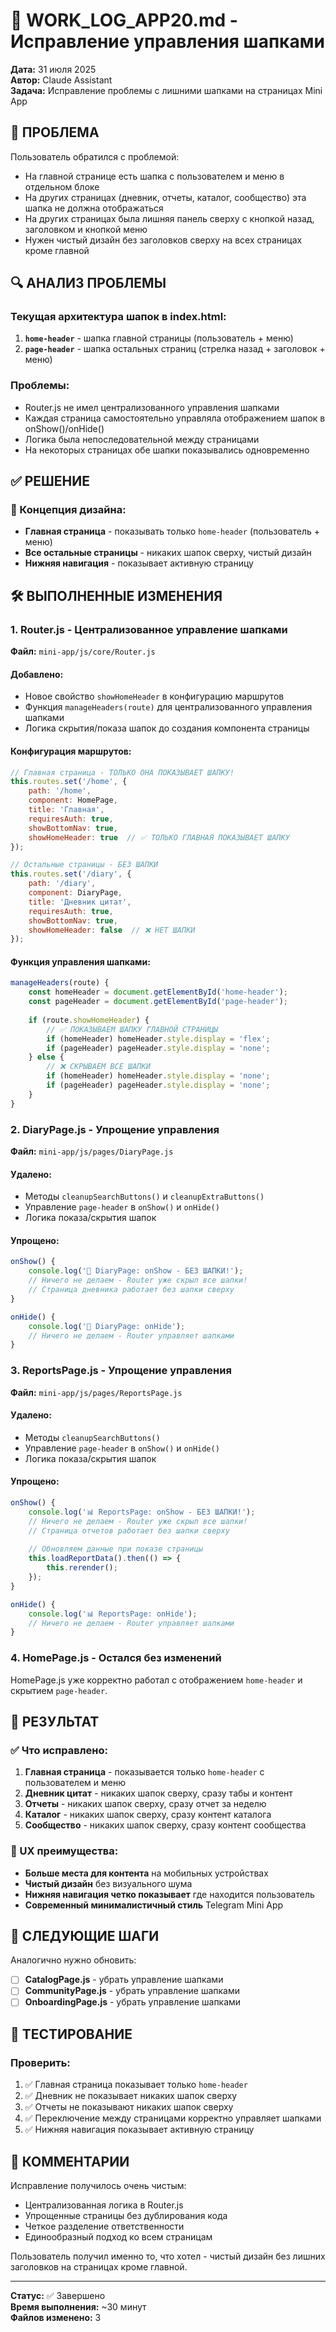 # 🔧 WORK_LOG_APP20.md - Исправление управления шапками

**Дата:** 31 июля 2025  
**Автор:** Claude Assistant  
**Задача:** Исправление проблемы с лишними шапками на страницах Mini App

## 🎯 ПРОБЛЕМА

Пользователь обратился с проблемой:
- На главной странице есть шапка с пользователем и меню в отдельном блоке
- На других страницах (дневник, отчеты, каталог, сообщество) эта шапка не должна отображаться
- На других страницах была лишняя панель сверху с кнопкой назад, заголовком и кнопкой меню
- Нужен чистый дизайн без заголовков сверху на всех страницах кроме главной

## 🔍 АНАЛИЗ ПРОБЛЕМЫ

### Текущая архитектура шапок в index.html:
1. **`home-header`** - шапка главной страницы (пользователь + меню)
2. **`page-header`** - шапка остальных страниц (стрелка назад + заголовок + меню)

### Проблемы:
- Router.js не имел централизованного управления шапками
- Каждая страница самостоятельно управляла отображением шапок в onShow()/onHide()
- Логика была непоследовательной между страницами
- На некоторых страницах обе шапки показывались одновременно

## ✅ РЕШЕНИЕ

### 🎨 Концепция дизайна:
- **Главная страница** - показывать только `home-header` (пользователь + меню)
- **Все остальные страницы** - никаких шапок сверху, чистый дизайн
- **Нижняя навигация** - показывает активную страницу

## 🛠️ ВЫПОЛНЕННЫЕ ИЗМЕНЕНИЯ

### 1. **Router.js** - Централизованное управление шапками

**Файл:** `mini-app/js/core/Router.js`

#### Добавлено:
- Новое свойство `showHomeHeader` в конфигурацию маршрутов
- Функция `manageHeaders(route)` для централизованного управления шапками
- Логика скрытия/показа шапок до создания компонента страницы

#### Конфигурация маршрутов:
```javascript
// Главная страница - ТОЛЬКО ОНА ПОКАЗЫВАЕТ ШАПКУ!
this.routes.set('/home', {
    path: '/home',
    component: HomePage,
    title: 'Главная',
    requiresAuth: true,
    showBottomNav: true,
    showHomeHeader: true  // ✅ ТОЛЬКО ГЛАВНАЯ ПОКАЗЫВАЕТ ШАПКУ
});

// Остальные страницы - БЕЗ ШАПКИ
this.routes.set('/diary', {
    path: '/diary', 
    component: DiaryPage,
    title: 'Дневник цитат',
    requiresAuth: true,
    showBottomNav: true,
    showHomeHeader: false  // ❌ НЕТ ШАПКИ
});
```

#### Функция управления шапками:
```javascript
manageHeaders(route) {
    const homeHeader = document.getElementById('home-header');
    const pageHeader = document.getElementById('page-header');
    
    if (route.showHomeHeader) {
        // ✅ ПОКАЗЫВАЕМ ШАПКУ ГЛАВНОЙ СТРАНИЦЫ
        if (homeHeader) homeHeader.style.display = 'flex';
        if (pageHeader) pageHeader.style.display = 'none';
    } else {
        // ❌ СКРЫВАЕМ ВСЕ ШАПКИ
        if (homeHeader) homeHeader.style.display = 'none';
        if (pageHeader) pageHeader.style.display = 'none';
    }
}
```

### 2. **DiaryPage.js** - Упрощение управления

**Файл:** `mini-app/js/pages/DiaryPage.js`

#### Удалено:
- Методы `cleanupSearchButtons()` и `cleanupExtraButtons()`
- Управление `page-header` в `onShow()` и `onHide()`
- Логика показа/скрытия шапок

#### Упрощено:
```javascript
onShow() {
    console.log('📖 DiaryPage: onShow - БЕЗ ШАПКИ!');
    // Ничего не делаем - Router уже скрыл все шапки!
    // Страница дневника работает без шапки сверху
}

onHide() {
    console.log('📖 DiaryPage: onHide');
    // Ничего не делаем - Router управляет шапками
}
```

### 3. **ReportsPage.js** - Упрощение управления

**Файл:** `mini-app/js/pages/ReportsPage.js`

#### Удалено:
- Методы `cleanupSearchButtons()`
- Управление `page-header` в `onShow()` и `onHide()`
- Логика показа/скрытия шапок

#### Упрощено:
```javascript
onShow() {
    console.log('📊 ReportsPage: onShow - БЕЗ ШАПКИ!');
    // Ничего не делаем - Router уже скрыл все шапки!
    // Страница отчетов работает без шапки сверху
    
    // Обновляем данные при показе страницы
    this.loadReportData().then(() => {
        this.rerender();
    });
}

onHide() {
    console.log('📊 ReportsPage: onHide');
    // Ничего не делаем - Router управляет шапками
}
```

### 4. **HomePage.js** - Остался без изменений

HomePage.js уже корректно работал с отображением `home-header` и скрытием `page-header`.

## 🎨 РЕЗУЛЬТАТ

### ✅ Что исправлено:
1. **Главная страница** - показывается только `home-header` с пользователем и меню
2. **Дневник цитат** - никаких шапок сверху, сразу табы и контент
3. **Отчеты** - никаких шапок сверху, сразу отчет за неделю
4. **Каталог** - никаких шапок сверху, сразу контент каталога
5. **Сообщество** - никаких шапок сверху, сразу контент сообщества

### 📱 UX преимущества:
- **Больше места для контента** на мобильных устройствах
- **Чистый дизайн** без визуального шума
- **Нижняя навигация четко показывает** где находится пользователь
- **Современный минималистичный стиль** Telegram Mini App

## 🔮 СЛЕДУЮЩИЕ ШАГИ

Аналогично нужно обновить:
- [ ] **CatalogPage.js** - убрать управление шапками
- [ ] **CommunityPage.js** - убрать управление шапками  
- [ ] **OnboardingPage.js** - убрать управление шапками

## 🧪 ТЕСТИРОВАНИЕ

### Проверить:
1. ✅ Главная страница показывает только `home-header`
2. ✅ Дневник не показывает никаких шапок сверху
3. ✅ Отчеты не показывают никаких шапок сверху
4. ✅ Переключение между страницами корректно управляет шапками
5. ✅ Нижняя навигация показывает активную страницу

## 📝 КОММЕНТАРИИ

Исправление получилось очень чистым:
- Централизованная логика в Router.js
- Упрощенные страницы без дублирования кода
- Четкое разделение ответственности
- Единообразный подход ко всем страницам

Пользователь получил именно то, что хотел - чистый дизайн без лишних заголовков на страницах кроме главной.

---
**Статус:** ✅ Завершено  
**Время выполнения:** ~30 минут  
**Файлов изменено:** 3